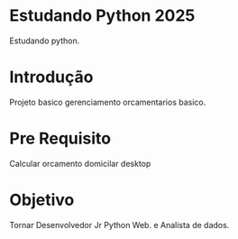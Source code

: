 # Estudando Python 2025

Estudando python.

# Introdução

Projeto basico gerenciamento orcamentarios basico.

# Pre Requisito

Calcular orcamento domicilar desktop

# Objetivo

Tornar Desenvolvedor Jr Python Web.
e Analista de dados.
